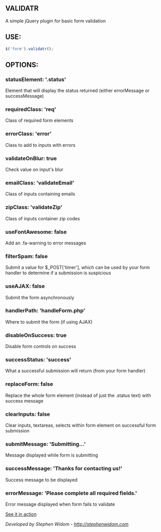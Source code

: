 ## VALIDATR
A simple jQuery plugin for basic form validation

## USE:
```js
$('form').validatr();
```

## OPTIONS:
### statusElement: '.status' 
Element that will display the status returned (either errorMessage or successMessage)

### requiredClass: 'req'
Class of required form elements

### errorClass: 'error'
Class to add to inputs with errors

### validateOnBlur: true
Check value on input's blur

### emailClass: 'validateEmail'
Class of inputs containing emails

### zipClass: 'validateZip'
Class of inputs container zip codes

### useFontAwesome: false
Add an .fa-warning to error messages

### filterSpam:	false
Submit a value for $_POST['timer'], which can be used by your form handler to determine if a submission is suspicious

### useAJAX: false
Submit the form asynchronously

### handlerPath: 'handleForm.php'
Where to submit the form (if using AJAX)

### disableOnSuccess: true
Disable form controls on success

### successStatus: 'success'
What a successful submission will return (from your form handler)

### replaceForm: false
Replace the whole form element (instead of just the .status text) with success message

### clearInputs: false
Clear inputs, textareas, selects within form element on successful form submission

### submitMessage: 'Submitting...'
Message displayed while form is submitting

### successMessage: 'Thanks for contacting us!'
Success message to be displayed

### errorMessage: 'Please complete all required fields.'
Error message displayed when form fails to validate

[See it in action](http://stephenwidom.com/projects/validatr)

*Developed by Stephen Widom - http://stephenwidom.com*